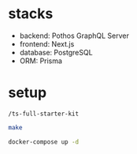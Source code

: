 # stacks
- backend: Pothos GraphQL Server
- frontend: Next.js
- database: PostgreSQL
- ORM: Prisma

# setup
`/ts-full-starter-kit`

```bash
make
```

```bash
docker-compose up -d
```